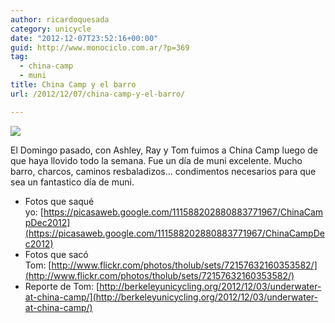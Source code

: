 ```yaml
---
author: ricardoquesada
category: unicycle
date: "2012-12-07T23:52:16+00:00"
guid: http://www.monociclo.com.ar/?p=369
tag:
  - china-camp
  - muni
title: China Camp y el barro
url: /2012/12/07/china-camp-y-el-barro/

---
```

![](http://farm9.staticflickr.com/8486/8240882950_c50696db43_n.jpg)

El Domingo pasado, con Ashley, Ray y Tom fuimos a China Camp luego de que haya llovido todo la semana. Fue un día de muni excelente. Mucho barro, charcos, caminos resbaladizos... condimentos necesarios para que sea un fantastico día de muni.

- Fotos que saqué yo: [https://picasaweb.google.com/111588202880883771967/ChinaCampDec2012](https://picasaweb.google.com/111588202880883771967/ChinaCampDec2012)
- Fotos que sacó Tom: [http://www.flickr.com/photos/tholub/sets/72157632160353582/](http://www.flickr.com/photos/tholub/sets/72157632160353582/)
- Reporte de Tom: [http://berkeleyunicycling.org/2012/12/03/underwater-at-china-camp/](http://berkeleyunicycling.org/2012/12/03/underwater-at-china-camp/)
